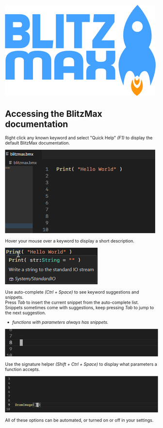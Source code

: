 ![BlitzMax Logo](../media/blitzmax_title.svg)

# Accessing the BlitzMax documentation

Right click any known keyword and select "Quick Help" _(F1)_ to display the default BlitzMax documentation.

![Quick Help](../media/quick_help.gif)

Hover your mouse over a keyword to display a short description.

![Help Hover](../media/help_hover.png)

Use auto-complete _(Ctrl + Space)_ to see keyword suggestions and snippets.\
Press _Tab_ to insert the current snippet from the auto-complete list.\
Snippets sometimes come with suggestions, keep pressing _Tab_ to jump to the next suggestion.
* _functions with parameters always has snippets._

![Auto Complete](../media/auto_complete.gif)

Use the signature helper _(Shift + Ctrl + Space)_ to display what parameters a function accepts.

![Signature Help](../media/signature_help.gif)

All of these options can be automated, or turned on or off in your settings.